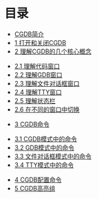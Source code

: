 目录
===

* [CGDB简介](<summary.md>)
* [1 打开和关闭CGDB](<1.0.md>)
* [2 理解CGDB的几个核心概念](<2.0.md>)
 - [2.1 理解代码窗口](<2.1.md>)
 - [2.2 理解GDB窗口](<2.2.md>)
 - [2.3 理解文件对话框窗口](<2.3.md>)
 - [2.4 理解TTY窗口](<2.4.md>)
 - [2.5 理解状态栏](<2.5.md>)
 - [2.6 在不同的窗口中切换](<2.6.md>)
* [3 CGDB命令](<3.0.md>)
 - [3.1 CGDB模式中的命令](<3.1.md>)
 - [3.2 GDB模式中的命令](<3.2.md>)
 - [3.3 文件对话框模式中的命令](<3.3.md>)
 - [3.4 TTY模式中的命令](<3.4.md>)
* [4 CGDB配置命令](<4.0.md>)
* [5 CGDB高亮组](<5.0.md>)
